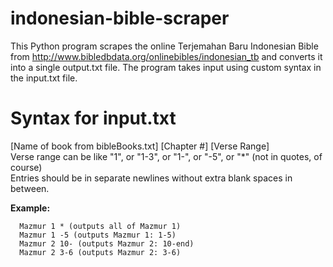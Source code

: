 # indonesian-bible-scraper
This Python program scrapes the online Terjemahan Baru Indonesian Bible from http://www.bibledbdata.org/onlinebibles/indonesian_tb and converts it into a single output.txt file. The program takes input using custom syntax in the input.txt file. 

# Syntax for input.txt
[Name of book from bibleBooks.txt] <space> [Chapter #] <space> [Verse Range]  
Verse range can be like "1", or "1-3", or "1-", or "-5", or "*" (not in quotes, of course)  
Entries should be in separate newlines without extra blank spaces in between.  
  
**Example:**  
```
  Mazmur 1 * (outputs all of Mazmur 1)  
  Mazmur 1 -5 (outputs Mazmur 1: 1-5)  
  Mazmur 2 10- (outputs Mazmur 2: 10-end)  
  Mazmur 2 3-6 (outputs Mazmur 2: 3-6)  
```  
